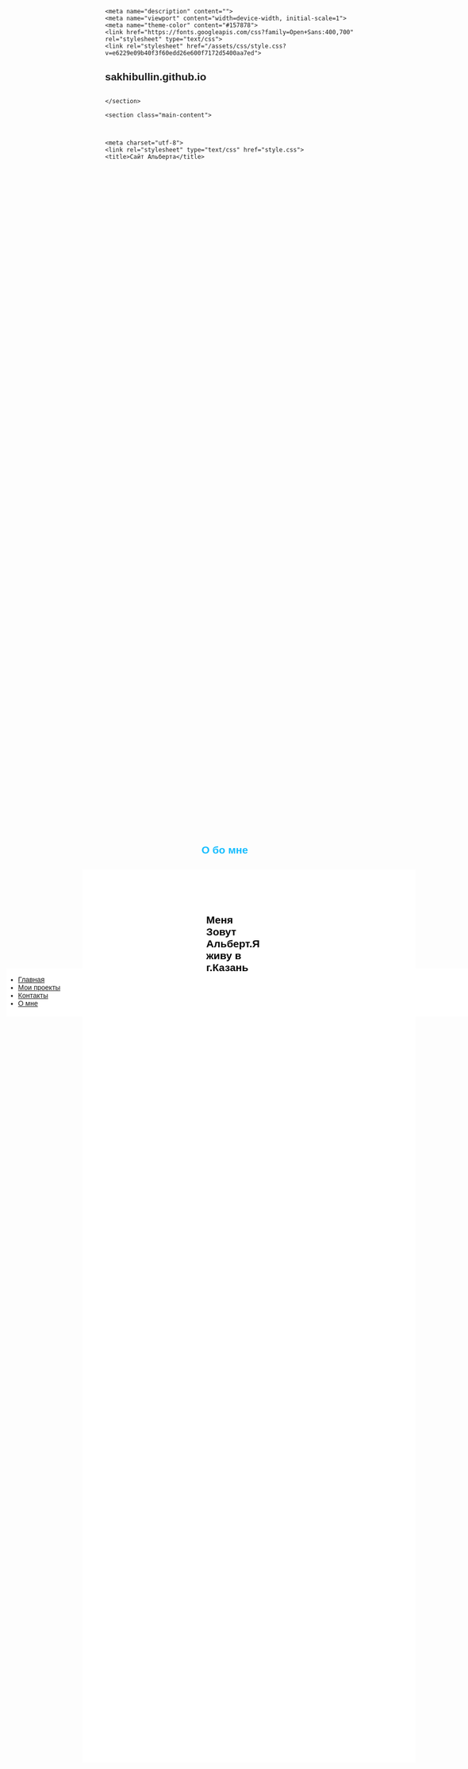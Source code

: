 <html lang="en-US"><head>
    <meta charset="UTF-8">

<!-- Begin Jekyll SEO tag v2.3.0 -->
<title>sakhibullin.github.io</title>
<meta property="og:title" content="sakhibullin.github.io">
<meta property="og:locale" content="en_US">
<link rel="canonical" href="https://sakhibullin.github.io/">
<meta property="og:url" content="https://sakhibullin.github.io/">
<meta property="og:site_name" content="sakhibullin.github.io">
<script type="application/ld+json">
{"name":"sakhibullin.github.io","description":null,"author":null,"@type":"WebSite","url":"https://sakhibullin.github.io/","image":null,"publisher":null,"headline":"sakhibullin.github.io","dateModified":null,"datePublished":null,"sameAs":null,"mainEntityOfPage":null,"@context":"http://schema.org"}</script>
<!-- End Jekyll SEO tag -->

    <meta name="description" content="">
    <meta name="viewport" content="width=device-width, initial-scale=1">
    <meta name="theme-color" content="#157878">
    <link href="https://fonts.googleapis.com/css?family=Open+Sans:400,700" rel="stylesheet" type="text/css">
    <link rel="stylesheet" href="/assets/css/style.css?v=e6229e09b40f3f60edd26e600f7172d5400aa7ed">
  </head>
  <body style="font-family: Helvetica, Arial; ">
    <section class="page-header">
      <h1 class="project-name">sakhibullin.github.io</h1>
      <h2 class="project-tagline"></h2>
      
      
    </section>

    <section class="main-content">
      


	<meta charset="utf-8">
	<link rel="stylesheet" type="text/css" href="style.css">
	<title>Сайт Альберта</title>

	
	


<div style="
position: absolute;
top: 50vh;
left:3vw;
background: #ffffff;
width: 32vh;
height:10vw;
"> 


 <ul class="menu-3">

   <li><a href="#" onclick="document.getElementById('lol').style.display='block';
document.getElementById('kek').style.display='none'
document.getElementById('z1').style.display='none'
document.getElementById('z2').style.display='none'
   ">Главная</a></li>
   <li><a href="#" onclick="document.getElementById('kek').style.display='block';
document.getElementById('lol').style.display='none'
document.getElementById('z1').style.display='none'
document.getElementById('z2').style.display='none'
   ">Мои проекты</a></li>
   <li><a href="#" onclick="document.getElementById('z1').style.display='block';
document.getElementById('lol').style.display='none'
document.getElementById('kek').style.display='none'
document.getElementById('z2').style.display='none'
   ">Контакты</a></li>
   <li><a href="#" onclick="document.getElementById('z2').style.display='block';
document.getElementById('kek').style.display='none'
document.getElementById('z1').style.display='none'
document.getElementById('lol').style.display='none'
   ">О мне</a></li>


<div style="
position: absolute;
top: -5vh;
left:16vw;
width:70vw;
height:45vh;
background-color: #fff;
">
<h2 id="lol" style="color: rgb(138, 200, 255); position: absolute; left: 25vw; top: 2vh; display: none;"> Главная<p style="
position: absolute;
top: 50vh;
left:20vw;
">Вам Нужен сайт?Вы обратились по адресу </p> </h2>


<h2 id="kek" style="position: absolute; top: -2vh; left: 25vw; color: rgb(20, 189, 255); display: none;">Мои проекты
  <p style="
position: absolute;
top: 3vh;
left:1vw;
">Пока нет</p></h2>
<div style="
position: absolute;
top:5vh; 
left:3vw;
">
 </div>
<h2 id="z1" style="position: absolute; top: -2vh; left: 25vw; color: rgb(20, 189, 255); display: none;">Контакты<p>Мой Вк <a href="https://vk.com/id215127522" style="
color: #000;
">Bk</a></p></h2>
<h2 id="z2" style="position: absolute; top: -2vh; left: 25vw; color: rgb(20, 189, 255); display: block;">О бо мне<p style="
position: absolute;
top: 3vh;
left:1vw;
  color:#000
">Меня Зовут Альберт.Я живу в г.Казань</p></h2>

</div>
</div>
</ul></div>
</body></html>